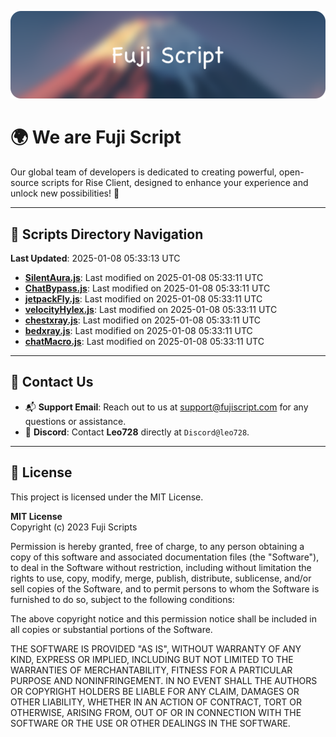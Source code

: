 ![Banner](.github/b.webp)

# 🌍 **We are Fuji Script**

Our global team of developers is dedicated to creating powerful, open-source scripts for Rise Client, designed to enhance your experience and unlock new possibilities! 🌟

---
<!-- SCRIPTS_NAVIGATION_START -->
## 📂 **Scripts Directory Navigation**

**Last Updated**: 2025-01-08 05:33:13 UTC

- **[SilentAura.js](scripts/SilentAura.js)**: Last modified on 2025-01-08 05:33:11 UTC
- **[ChatBypass.js](scripts/ChatBypass.js)**: Last modified on 2025-01-08 05:33:11 UTC
- **[jetpackFly.js](scripts/jetpackFly.js)**: Last modified on 2025-01-08 05:33:11 UTC
- **[velocityHylex.js](scripts/velocityHylex.js)**: Last modified on 2025-01-08 05:33:11 UTC
- **[chestxray.js](scripts/chestxray.js)**: Last modified on 2025-01-08 05:33:11 UTC
- **[bedxray.js](scripts/bedxray.js)**: Last modified on 2025-01-08 05:33:11 UTC
- **[chatMacro.js](scripts/chatMacro.js)**: Last modified on 2025-01-08 05:33:11 UTC

<!-- SCRIPTS_NAVIGATION_END -->

---

## 💬 **Contact Us**  
- 📬 **Support Email**: Reach out to us at [support@fujiscript.com](mailto:support@fujiscript.com) for any questions or assistance.  
- 💬 **Discord**: Contact **Leo728** directly at `Discord@leo728`.

---

## 📜 **License**

This project is licensed under the MIT License.  

**MIT License**  
Copyright (c) 2023 Fuji Scripts  

Permission is hereby granted, free of charge, to any person obtaining a copy of this software and associated documentation files (the "Software"), to deal in the Software without restriction, including without limitation the rights to use, copy, modify, merge, publish, distribute, sublicense, and/or sell copies of the Software, and to permit persons to whom the Software is furnished to do so, subject to the following conditions:  

The above copyright notice and this permission notice shall be included in all copies or substantial portions of the Software.  

THE SOFTWARE IS PROVIDED "AS IS", WITHOUT WARRANTY OF ANY KIND, EXPRESS OR IMPLIED, INCLUDING BUT NOT LIMITED TO THE WARRANTIES OF MERCHANTABILITY, FITNESS FOR A PARTICULAR PURPOSE AND NONINFRINGEMENT. IN NO EVENT SHALL THE AUTHORS OR COPYRIGHT HOLDERS BE LIABLE FOR ANY CLAIM, DAMAGES OR OTHER LIABILITY, WHETHER IN AN ACTION OF CONTRACT, TORT OR OTHERWISE, ARISING FROM, OUT OF OR IN CONNECTION WITH THE SOFTWARE OR THE USE OR OTHER DEALINGS IN THE SOFTWARE.  
